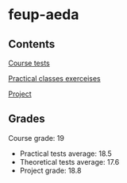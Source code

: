 # feup-aeda

## Contents

[Course tests](tests)

[Practical classes exerceises](tps)

[Project](https://github.com/tiago-falves/AEDA_Team_Manager/)

## Grades

Course grade: 19
- Practical tests average: 18.5
- Theoretical tests average: 17.6
- Project grade: 18.8
